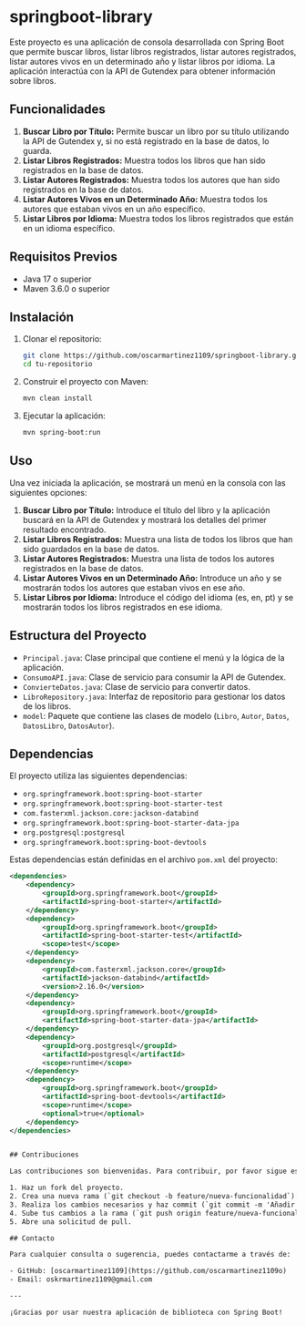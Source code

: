# springboot-library

Este proyecto es una aplicación de consola desarrollada con Spring Boot que permite buscar libros, listar libros registrados, listar autores registrados, listar autores vivos en un determinado año y listar libros por idioma. La aplicación interactúa con la API de Gutendex para obtener información sobre libros.

## Funcionalidades

1. **Buscar Libro por Título:** Permite buscar un libro por su título utilizando la API de Gutendex y, si no está registrado en la base de datos, lo guarda.
2. **Listar Libros Registrados:** Muestra todos los libros que han sido registrados en la base de datos.
3. **Listar Autores Registrados:** Muestra todos los autores que han sido registrados en la base de datos.
4. **Listar Autores Vivos en un Determinado Año:** Muestra todos los autores que estaban vivos en un año específico.
5. **Listar Libros por Idioma:** Muestra todos los libros registrados que están en un idioma específico.

## Requisitos Previos

- Java 17 o superior
- Maven 3.6.0 o superior

## Instalación

1. Clonar el repositorio:
    ```bash
    git clone https://github.com/oscarmartinez1109/springboot-library.git
    cd tu-repositorio
    ```

2. Construir el proyecto con Maven:
    ```bash
    mvn clean install
    ```

3. Ejecutar la aplicación:
    ```bash
    mvn spring-boot:run
    ```

## Uso

Una vez iniciada la aplicación, se mostrará un menú en la consola con las siguientes opciones:

1. **Buscar Libro por Título:** Introduce el título del libro y la aplicación buscará en la API de Gutendex y mostrará los detalles del primer resultado encontrado.
2. **Listar Libros Registrados:** Muestra una lista de todos los libros que han sido guardados en la base de datos.
3. **Listar Autores Registrados:** Muestra una lista de todos los autores registrados en la base de datos.
4. **Listar Autores Vivos en un Determinado Año:** Introduce un año y se mostrarán todos los autores que estaban vivos en ese año.
5. **Listar Libros por Idioma:** Introduce el código del idioma (es, en, pt) y se mostrarán todos los libros registrados en ese idioma.

## Estructura del Proyecto

- `Principal.java`: Clase principal que contiene el menú y la lógica de la aplicación.
- `ConsumoAPI.java`: Clase de servicio para consumir la API de Gutendex.
- `ConvierteDatos.java`: Clase de servicio para convertir datos.
- `LibroRepository.java`: Interfaz de repositorio para gestionar los datos de los libros.
- `model`: Paquete que contiene las clases de modelo (`Libro`, `Autor`, `Datos`, `DatosLibro`, `DatosAutor`).

## Dependencias

El proyecto utiliza las siguientes dependencias:

- `org.springframework.boot:spring-boot-starter`
- `org.springframework.boot:spring-boot-starter-test`
- `com.fasterxml.jackson.core:jackson-databind`
- `org.springframework.boot:spring-boot-starter-data-jpa`
- `org.postgresql:postgresql`
- `org.springframework.boot:spring-boot-devtools`

Estas dependencias están definidas en el archivo `pom.xml` del proyecto:

```xml
<dependencies>
    <dependency>
        <groupId>org.springframework.boot</groupId>
        <artifactId>spring-boot-starter</artifactId>
    </dependency>
    <dependency>
        <groupId>org.springframework.boot</groupId>
        <artifactId>spring-boot-starter-test</artifactId>
        <scope>test</scope>
    </dependency>
    <dependency>
        <groupId>com.fasterxml.jackson.core</groupId>
        <artifactId>jackson-databind</artifactId>
        <version>2.16.0</version>
    </dependency>
    <dependency>
        <groupId>org.springframework.boot</groupId>
        <artifactId>spring-boot-starter-data-jpa</artifactId>
    </dependency>
    <dependency>
        <groupId>org.postgresql</groupId>
        <artifactId>postgresql</artifactId>
        <scope>runtime</scope>
    </dependency>
    <dependency>
        <groupId>org.springframework.boot</groupId>
        <artifactId>spring-boot-devtools</artifactId>
        <scope>runtime</scope>
        <optional>true</optional>
    </dependency>
</dependencies>


## Contribuciones

Las contribuciones son bienvenidas. Para contribuir, por favor sigue estos pasos:

1. Haz un fork del proyecto.
2. Crea una nueva rama (`git checkout -b feature/nueva-funcionalidad`).
3. Realiza los cambios necesarios y haz commit (`git commit -m 'Añadir nueva funcionalidad'`).
4. Sube tus cambios a la rama (`git push origin feature/nueva-funcionalidad`).
5. Abre una solicitud de pull.

## Contacto

Para cualquier consulta o sugerencia, puedes contactarme a través de:

- GitHub: [oscarmartinez1109](https://github.com/oscarmartinez1109o)
- Email: oskrmartinez1109@gmail.com

---

¡Gracias por usar nuestra aplicación de biblioteca con Spring Boot!
